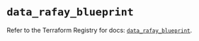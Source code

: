 # `data_rafay_blueprint`

Refer to the Terraform Registry for docs: [`data_rafay_blueprint`](https://registry.terraform.io/providers/rafaysystems/rafay/1.1.52/docs/data-sources/blueprint).
